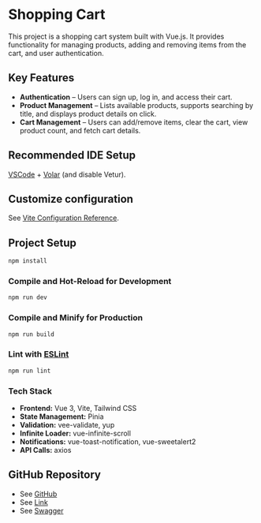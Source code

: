 # Shopping Cart

This project is a shopping cart system built with Vue.js. It provides functionality for managing products, adding and removing items from the cart, and user authentication.

## Key Features

- **Authentication** – Users can sign up, log in, and access their cart.
- **Product Management** – Lists available products, supports searching by title, and displays product details on click.
- **Cart Management** – Users can add/remove items, clear the cart, view product count, and fetch cart details.

## Recommended IDE Setup

[VSCode](https://code.visualstudio.com/) + [Volar](https://marketplace.visualstudio.com/items?itemName=Vue.volar) (and disable Vetur).

## Customize configuration

See [Vite Configuration Reference](https://vite.dev/config/).

## Project Setup

```sh
npm install
```

### Compile and Hot-Reload for Development

```sh
npm run dev
```

### Compile and Minify for Production

```sh
npm run build
```

### Lint with [ESLint](https://eslint.org/)

```sh
npm run lint
```

### Tech Stack

- **Frontend:** Vue 3, Vite, Tailwind CSS
- **State Management:** Pinia
- **Validation:** vee-validate, yup
- **Infinite Loader:** vue-infinite-scroll
- **Notifications:** vue-toast-notification, vue-sweetalert2
- **API Calls:** axios

## GitHub Repository

- See [GitHub](https://github.com/jaimipatel-Al/Shopping-Cart-Website)
- See [Link](https://shopping-cart-website-ebon.vercel.app/)
- See [Swagger](https://restaurant-menu-gcvp.onrender.com/api-docs)

